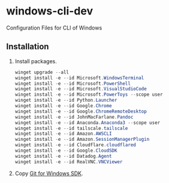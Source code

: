 windows-cli-dev
===============

Configuration Files for CLI of Windows

Installation
------------

1.  Install packages.

    ```PowerShell
    winget upgrade --all
    winget install -e --id Microsoft.WindowsTerminal
    winget install -e --id Microsoft.PowerShell
    winget install -e --id Microsoft.VisualStudioCode
    winget install -e --id Microsoft.PowerToys --scope user
    winget install -e --id Python.Launcher
    winget install -e --id Google.Chrome
    winget install -e --id Google.ChromeRemoteDesktop
    winget install -e --id JohnMacFarlane.Pandoc
    winget install -e --id Anaconda.Anaconda3 --scope user
    winget install -e --id tailscale.tailscale
    winget install -e --id Amazon.AWSCLI
    winget install -e --id Amazon.SessionManagerPlugin
    winget install -e --id Cloudflare.cloudflared
    winget install -e --id Google.CloudSDK
    winget install -e --id Datadog.Agent
    winget install -e --id RealVNC.VNCViewer
    ```

2.  Copy [Git for Windows SDK](https://github.com/git-for-windows/build-extra).
